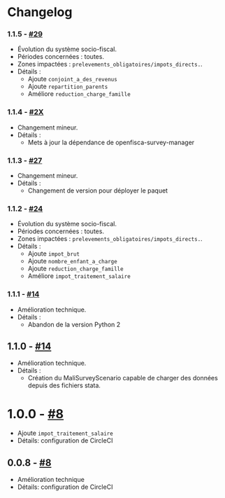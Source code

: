 # Changelog

### 1.1.5 - [#29](https://github.com/openfisca/openfisca-mali/pull/29)

* Évolution du système socio-fiscal.
* Périodes concernées : toutes.
* Zones impactées : `prelevements_obligatoires/impots_directs.`.
* Détails :
    * Ajoute `conjoint_a_des_revenus`
    * Ajoute `repartition_parents`
    * Améliore `reduction_charge_famille`

### 1.1.4 - [#2X](https://github.com/openfisca/openfisca-mali/pull/2X)

* Changement mineur.
* Détails :
  - Mets à jour la dépendance de openfisca-survey-manager

### 1.1.3 - [#27](https://github.com/openfisca/openfisca-mali/pull/27)

* Changement mineur.
* Détails :
  - Changement de version pour déployer le paquet

### 1.1.2 - [#24](https://github.com/openfisca/openfisca-mali/pull/24)

* Évolution du système socio-fiscal.
* Périodes concernées : toutes.
* Zones impactées : `prelevements_obligatoires/impots_directs.`.
* Détails :
  * Ajoute `impot_brut`
  * Ajoute `nombre_enfant_a_charge`
  * Ajoute `reduction_charge_famille`
  * Améliore `impot_traitement_salaire`

### 1.1.1 - [#14](https://github.com/openfisca/openfisca-mali/pull/14)

* Amélioration technique.
* Détails :
  - Abandon de la version Python 2

## 1.1.0 - [#14](https://github.com/openfisca/openfisca-mali/pull/14)

* Amélioration technique.
* Détails :
  - Création du MaliSurveyScenario capable de charger des données depuis des fichiers stata.

# 1.0.0 - [#8](https://github.com/openfisca/openfisca-mali/pull/8)

* Ajoute `impot_traitement_salaire`
* Détails: configuration de CircleCI


## 0.0.8 - [#8](https://github.com/openfisca/openfisca-mali/pull/8)

* Amélioration technique
* Détails: configuration de CircleCI
